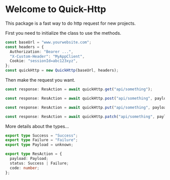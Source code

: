 # Welcome to Quick-Http

This package is a fast way to do http request for new projects.

First you need to initialize the class to use the methods.

```ts
const baseUrl = "www.yourwebsite.com";
const headers = {
  Authorization: "Bearer ...",
  "X-Custom-Header": "MyAppClient",
  Cookie: "sessionId=abc123xyz",
};
const quickHttp = new QuickHttp(baseUrl, headers);
```

Then make the request you want.

```ts
const response: ResAction = await quickHttp.get("api/something");

const response: ResAction = await quickHttp.post("api/something", payload);

const response: ResAction = await quickHttp.put("api/something", payload);

const response: ResAction = await quickHttp.patch("api/something", payload);
```

More details about the types...

```ts
export type Success = "Success";
export type Failure = "Failure";
export type Payload = unknown;

export type ResAction = {
  payload: Payload;
  status: Success | Failure;
  code: number;
};
```
